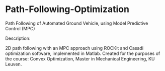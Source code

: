 # Path-Following-Optimization
Path Following of Automated Ground Vehicle, using Model Predictive Control (MPC)

Description:

2D path following with an MPC approach using ROCKit and Casadi optimization software, implemented in Matlab. 
Created for the purposes of the course: Convex Optimization, Master in Mechanical Engineering, KU Leuven.



